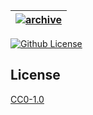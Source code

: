 | [![archive](https://setetres.s3.amazonaws.com/setetres.st/img/share-archive.png?v=1&raw=true)](http://archive.setetres.st) |
| -------------------------------------------------------------------------------------------------------------------------- |

[![Github License](https://img.shields.io/github/license/setetres/archive.svg?v=2)](https://github.com/setetres/archive/blob/main/LICENSE)

## License

[CC0-1.0]

[http://archive.setetres.st]: http://archive.setetres.st
[cc0-1.0]: http://creativecommons.org/licenses/cc0/1.0
